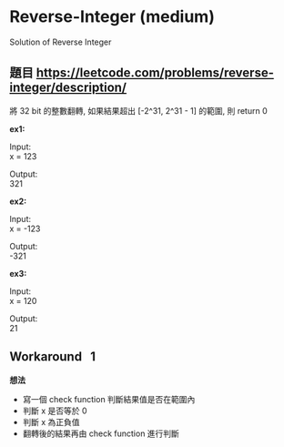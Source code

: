# Reverse-Integer (medium)
Solution of  Reverse Integer

## 題目 https://leetcode.com/problems/reverse-integer/description/

將 32 bit 的整數翻轉, 如果結果超出 [-2^31, 2^31 - 1] 的範圍, 則 return 0

**ex1:** <br> 

Input: <br> 
x = 123 <br>

Output: <br>
321

**ex2:** <br> 

Input: <br> 
x = -123 <br>

Output: <br>
-321

**ex3:** <br> 

Input: <br> 
x = 120 <br>

Output: <br>
21


## Workaround &nbsp; 1

**想法** <br> 

* 寫一個 check function 判斷結果值是否在範圍內
* 判斷 x 是否等於 0
* 判斷 x 為正負值
* 翻轉後的結果再由 check function 進行判斷
